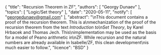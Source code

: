 {
    "title": "Recursion Theorem in ZF",
    "authors": [
        "Georgy Dunaev"
    ],
    "topics": [
        "Logic/Set theory"
    ],
    "date": "2020-05-11",
    "notify": [
        "georgedunaev@gmail.com"
    ],
    "abstract": "\nThis document contains a proof of the recursion theorem. This is a\nmechanization of the proof of the recursion theorem from the text <i>Introduction to\nSet Theory</i>, by Karel Hrbacek and Thomas Jech. This\nimplementation may be used as the basis for a model of Peano arithmetic in\nZF. While recursion and the natural numbers are already available in Isabelle/ZF, this clean development\nis much easier to follow.",
    "licence": "BSD"
}